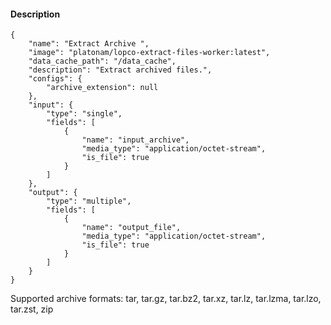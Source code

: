 #### Description

    {
        "name": "Extract Archive ",
        "image": "platonam/lopco-extract-files-worker:latest",
        "data_cache_path": "/data_cache",
        "description": "Extract archived files.",
        "configs": {
            "archive_extension": null
        },
        "input": {
            "type": "single",
            "fields": [
                {
                    "name": "input_archive",
                    "media_type": "application/octet-stream",
                    "is_file": true
                }
            ]
        },
        "output": {
            "type": "multiple",
            "fields": [
                {
                    "name": "output_file",
                    "media_type": "application/octet-stream",
                    "is_file": true
                }
            ]
        }
    }

Supported archive formats: tar, tar.gz, tar.bz2, tar.xz, tar.lz, tar.lzma, tar.lzo, tar.zst, zip

